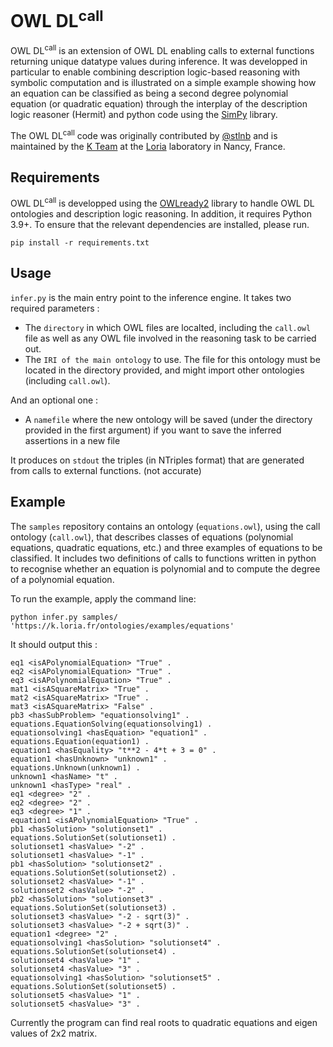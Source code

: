 # OWL DL<sup>call</sup>

$\text{OWL~DL}^{\text{call}}$ is an extension of OWL DL enabling calls to external functions returning unique datatype values during inference. It was developped in particular to enable combining description logic-based reasoning with symbolic computation and is illustrated on a simple example showing how an equation can be classified as being a second degree polynomial equation (or quadratic equation) through the interplay of the description logic reasoner (Hermit) and python code using the [SimPy](https://www.sympy.org/) library.

The $\text{OWL~DL}^{\text{call}}$ code was originally contributed by [@stlnb](https://github.com/stlnb/) and is maintained by the [K Team](https://k.loria.fr) at the [Loria](https://www.loria.fr) laboratory in Nancy, France. 

## Requirements

$\text{OWL~DL}^{\text{call}}$ is developped using the [OWLready2]([url](https://owlready2.readthedocs.io/en/v0.42/)) library to handle OWL DL ontologies and description logic reasoning. In addition, it requires Python 3.9+. To ensure that the relevant dependencies are installed, please run.

``
pip install -r requirements.txt
``

## Usage

`infer.py` is the main entry point to the inference engine. It takes two required parameters :
 - The `directory` in which OWL files are localted, including the `call.owl` file as well as any OWL file involved in the reasoning task to be carried out.
 - The `IRI of the main ontology` to use. The file for this ontology must be located in the directory provided, and might import other ontologies (including `call.owl`).

And an optional one :
 - A `namefile` where the new ontology will be saved (under the directory provided in the first argument) if you want to save the inferred assertions in a new file

It produces on `stdout` the triples (in NTriples format) that are generated from calls to external functions. (not accurate)

## Example

The `samples` repository contains an ontology (`equations.owl`), using the call ontology (`call.owl`), that describes classes of equations (polynomial equations, quadratic equations, etc.) and three examples of equations to be classified. It includes two definitions of calls to functions written in python to recognise whether an equation is polynomial and to compute the degree of a polynomial equation. 

To run the example, apply the command line: 

``
python infer.py samples/ 'https://k.loria.fr/ontologies/examples/equations'
``

It should output this :
```
eq1 <isAPolynomialEquation> "True" .
eq2 <isAPolynomialEquation> "True" .
eq3 <isAPolynomialEquation> "True" .
mat1 <isASquareMatrix> "True" .
mat2 <isASquareMatrix> "True" .
mat3 <isASquareMatrix> "False" .
pb3 <hasSubProblem> "equationsolving1" .
equations.EquationSolving(equationsolving1) .
equationsolving1 <hasEquation> "equation1" .
equations.Equation(equation1) .
equation1 <hasEquality> "t**2 - 4*t + 3 = 0" .
equation1 <hasUnknown> "unknown1" .
equations.Unknown(unknown1) .
unknown1 <hasName> "t" .
unknown1 <hasType> "real" .
eq1 <degree> "2" .
eq2 <degree> "2" .
eq3 <degree> "1" .
equation1 <isAPolynomialEquation> "True" .
pb1 <hasSolution> "solutionset1" .
equations.SolutionSet(solutionset1) .
solutionset1 <hasValue> "-2" .
solutionset1 <hasValue> "-1" .
pb1 <hasSolution> "solutionset2" .
equations.SolutionSet(solutionset2) .
solutionset2 <hasValue> "-1" .
solutionset2 <hasValue> "-2" .
pb2 <hasSolution> "solutionset3" .
equations.SolutionSet(solutionset3) .
solutionset3 <hasValue> "-2 - sqrt(3)" .
solutionset3 <hasValue> "-2 + sqrt(3)" .
equation1 <degree> "2" .
equationsolving1 <hasSolution> "solutionset4" .
equations.SolutionSet(solutionset4) .
solutionset4 <hasValue> "1" .
solutionset4 <hasValue> "3" .
equationsolving1 <hasSolution> "solutionset5" .
equations.SolutionSet(solutionset5) .
solutionset5 <hasValue> "1" .
solutionset5 <hasValue> "3" .
```

Currently the program can find real roots to quadratic equations and eigen values of 2x2 matrix.
